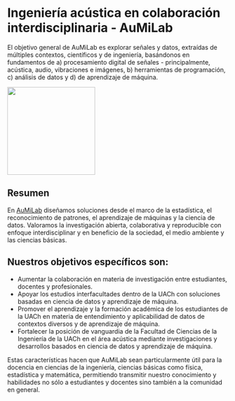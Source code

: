 # Ingeniería acústica en colaboración interdisciplinaria - AuMiLab
El objetivo general de AuMiLab es explorar señales y datos, extraídas de múltiples contextos, científicos y de ingeniería, basándonos en fundamentos de a) procesamiento digital de señales - principalmente, acústica, audio, vibraciones e imágenes, b) herramientas de programación, c) análisis de datos y d) de aprendizaje de máquina.

<img src="/contenidos/figuras/AuMiLab_Logo.png" width="200" height="200">

## Resumen
En [AuMiLab](http://aumilab.cl)  diseñamos soluciones desde el marco de la estadística, el reconocimiento de patrones, el aprendizaje de máquinas y la ciencia de datos. 
Valoramos la investigación abierta, colaborativa y reproducible con enfoque interdisciplinar y en beneficio de la sociedad, el medio ambiente y las ciencias básicas.

## Nuestros objetivos específicos son: 

- Aumentar la colaboración en materia de investigación entre estudiantes, docentes y profesionales.
- Apoyar los estudios interfacultades dentro de la UACh con soluciones basadas en ciencia de datos y aprendizaje de máquina.
- Promover el aprendizaje y la formación académica de los estudiantes de la UACh en materia de entendimiento y aplicabilidad de datos de contextos diversos y de aprendizaje de máquina.
- Fortalecer la posición de vanguardia de la Facultad de Ciencias de la Ingeniería de la UACh en el área acústica mediante investigaciones y desarrollos basados en ciencia de datos y aprendizaje de máquina.

Estas características hacen que AuMiLab sean particularmente útil para la docencia en ciencias de la ingeniería, ciencias básicas como física, estadística y matemática, permitiendo transmitir nuestro conocimiento y habilidades no sólo a estudiantes y docentes sino también a la comunidad en general.




